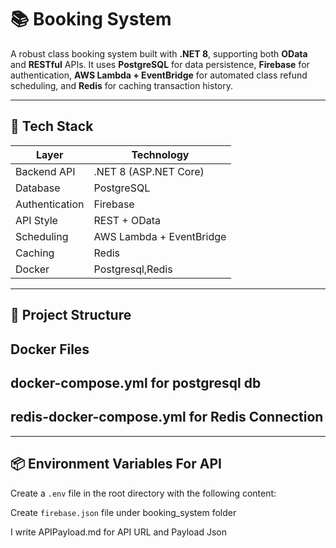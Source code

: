 # 📚 Booking System

A robust class booking system built with **.NET 8**, supporting both **OData** and **RESTful** APIs. It uses **PostgreSQL** for data persistence, **Firebase** for authentication, **AWS Lambda + EventBridge** for automated class refund scheduling, and **Redis** for caching transaction history.

---

## 🔧 Tech Stack

| Layer          | Technology               |
| -------------- | ------------------------ |
| Backend API    | .NET 8 (ASP.NET Core)    |
| Database       | PostgreSQL               |
| Authentication | Firebase                 |
| API Style      | REST + OData             |
| Scheduling     | AWS Lambda + EventBridge |
| Caching        | Redis                    |
| Docker         | Postgresql,Redis         |

---

## 📁 Project Structure

## Docker Files

## docker-compose.yml for postgresql db

## redis-docker-compose.yml for Redis Connection

---

## 📦 Environment Variables For API

Create a `.env` file in the root directory with the following content:

Create `firebase.json` file under booking_system folder

I write APIPayload.md for API URL and Payload Json
